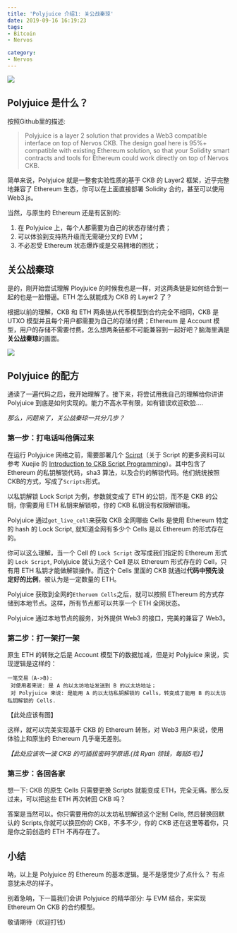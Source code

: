 ```yaml
---
title: 'Polyjuice 介绍1: 关公战秦琼'
date: 2019-09-16 16:19:23
tags:
- Bitcoin
- Nervos

category:
- Nervos
---
```


![](https://i.loli.net/2019/09/16/b4ajfvXK5xSnu92.jpg)

## Polyjuice 是什么？ 

按照Github里的描述:
> Polyjuice is a layer 2 solution that provides a Web3 compatible interface on top of Nervos CKB. The design goal here is 95%+ compatible with existing Ethereum solution, so that your Solidity smart contracts and tools for Ethereum could work directly on top of Nervos CKB.

简单来说，Polyjuice 就是一整套实验性质的基于 CKB 的 Layer2 框架，近乎完整地兼容了 Ethereum 生态，你可以在上面直接部署 Solidity 合约，甚至可以使用 Web3.js。

当然，与原生的 Ethereum 还是有区别的:

1. 在 Polyjuice 上，每个人都需要为自己的状态存储付费；
2. 可以体验到支持热升级而无需硬分叉的 EVM；
3. 不必忍受 Ethereum 状态爆炸或是交易拥堵的困扰；

## 关公战秦琼

是的，刚开始尝试理解 Ployjuice 的时候我也是一样，对这两条链是如何结合到一起的也是一脸懵逼。ETH 怎么就能成为 CKB 的 Layer2 了？ 

根据以前的理解，CKB 和 ETH 两条链从代币模型到合约完全不相同，CKB 是 UTXO 模型并且每个用户都需要为自己的存储付费；Ethereum 是 Account 模型，用户的存储不需要付费。怎么想两条链都不可能兼容到一起好吧？脑海里满是**关公战秦琼**的画面。 

![](https://i.loli.net/2019/09/16/PhIQbCKsYWt9rEm.jpg)


## Polyjuice 的配方

通读了一遍代码之后，我开始理解了。接下来，将尝试用我自己的理解给你讲讲 Polyjuice 到底是如何实现的。能力不高水平有限，如有错误欢迎砍脸....

*那么，问题来了，关公战秦琼一共分几步？*

### 第一步：打电话叫他俩过来

在运行 Polyjuice 网络之前，需要部署几个 [Scirpt](https://github.com/nervosnetwork/polyjuice/tree/master/c)（关于 Script 的更多资料可以参考 Xuejie 的 [Introduction to CKB Script Programming](https://xuejie.space/)）。其中包含了 Ethereum 的私钥解锁代码，sha3 算法，以及合约的解锁代码。他们统统按照CKB的方式，写成了`Scripts`形式。

以私钥解锁 Lock Script 为例，参数就变成了 ETH 的公钥，而不是 CKB 的公钥，你需要用 ETH 私钥来解锁啦，你的 CKB 私钥没有权限解锁哦。

Polyjuice 通过`get_live_cell`来获取 CKB 全网哪些 Cells 是使用 Ethereum 特定的 hash 的 Lock Script, 就知道全网有多少个 Cells 是以 Ethereum 的形式存在的。


你可以这么理解，当一个 Cell 的 `Lock Script` 改写成我们指定的 Ethereum 形式的 `Lock Script`, Polyjuice 就认为这个 Cell 是以 Ethereum 形式存在的 Cell，只有用 ETH 私钥才能做解锁操作。而这个 Cells 里面的 CKB 就通过**代码中预先设定好的比例**，被认为是一定数量的 ETH。

Polyjuice 获取到全网的`Etheruem Cells`之后，就可以按照 EThereum 的方式存储到本地节点。这样，所有节点都可以共享一个 ETH 全网状态。

Polyjuice 通过本地节点的服务，对外提供 Web3 的接口，完美的兼容了 Web3。

### 第二步：打一架打一架

原生 ETH 的转账之后是 Account 模型下的数据加减，但是对 Polyjuice 来说，实现逻辑是这样的：

```
一笔交易（A->B):
 对使用者来说: 是 A 的以太坊地址发送到 B 的以太坊地址；
 对 Polyjuice 来说: 是能用 A 的以太坊私钥解锁的 Cells，转变成了能用 B 的以太坊私钥解锁的 Cells.
 ```

【此处应该有图】

这样，就可以完美实现基于 CKB 的 Ethereum 转账，对 Web3 用户来说，使用体验上和原生的 Ethereum 几乎毫无差别。

*【此处应该吹一波 CKB 的可插拔密码学原语.(找 Ryan 领钱，每贴5毛)】*

### 第三步：各回各家

想一下: CKB 的原生 Cells 只需要更换 Scripts 就能变成 ETH，完全无痛。那么反过来，可以把这些 ETH 再次转回 CKB 吗？ 

答案是当然可以。你只需要用你的以太坊私钥解锁这个定制 Cells, 然后替换回默认的 Scripts,你就可以换回你的 CKB，不多不少，你的 CKB 还在这里等着你，只是你之前创造的 ETH 不再存在了。


## 小结

呐，以上是 Polyjuice 的 Ethereum 的基本逻辑。是不是感觉少了点什么？ 有点意犹未尽的样子。

别着急呐，下一篇我们会讲 Polyjuice 的精华部分: 与 EVM 结合，来实现 Ethereum On CKB 的合约模型。

敬请期待（欢迎打钱）

